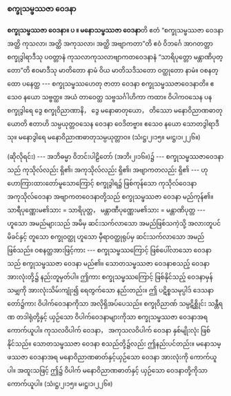 ### စက္ခုသမ္ဖဿဇာ ဝေဒနာ

**စက္ခုသမ္ဖဿဇာ ဝေဒနာ။ ပ ။ မနောသမ္ဖဿဇာ ဝေဒနာ**တိ ဧတံ “စက္ခုသမ္ဖဿဇာ ဝေဒနာ အတ္ထိ ကုသလာ၊ အတ္ထိ အကုသလာ၊ အတ္ထိ အဗျာကတာ”တိ ဧဝံ ဝိဘင်္ဂေ အာဂတတ္တာ စက္ခုဒွါရာဒီသု ပဝတ္တာနံ ကုသလာကုသလာဗျာကတဝေဒနာနံ “သာရိပုတ္တော မန္တာဏိပုတ္တော”တိ ဧဝမာဒီသု မာတိတော နာမံ ဝိယ မာတိသဒိသတော ဝတ္ထုတော နာမံ။ ဝစနတ္ထော ပနေတ္ထ --- စက္ခုသမ္ဖဿဟေတု ဇာတာ ဝေဒနာ စက္ခုသမ္ဖဿဇာဝေဒနာတိ။ ဧသေဝ နယော သဗ္ဗတ္ထ။ အယံ တာဝေတ္ထ သဗ္ဗသင်္ဂါဟိကာ ကထာ။ ဝိပါကဝသေန ပန စက္ခုဒွါရေ ဒွေ စက္ခုဝိညာဏာနိ， ဒွေ မနောဓာတုယော， တိဿော မနောဝိညာဏဓာတုယောတိ ဧတာဟိ သမ္ပယုတ္တဝသေန ဝေဒနာ ဝေဒိတဗ္ဗာ။ ဧသေဝ နယော သောတဒွါရာဒီသု။ မနောဒွါရေ မနောဝိညာဏဓာတုသမ္ပယုတ္တာဝ။ (သံ၊ဋ္ဌ၊၂၊၁၅။ မ၊ဋ္ဌ၊၁၊၂၂၆။)

(ဆိုလိုရင်း) --- အဘိဓမ္မာ ဝိဘင်းပါဠိတော် (အဘိ၊၂၊၁၆။)၌ --- စက္ခုသမ္ဖဿဇာဝေဒနာသည် ကုသိုလ်လည်း ရှိ၏၊ အကုသိုလ်လည်း ရှိ၏၊ အဗျာကတလည်း ရှိ၏ --- ဟု ဟောကြားထားတော်မူသောကြောင့် စက္ခုဒွါရ၌ ဖြစ်ကုန်သော ကုသိုလ်ဝေဒနာ အကုသိုလ်ဝေဒနာ အဗျာကတဝေဒနာတို့သည် စက္ခုသမ္ဖဿဇာ ဝေဒနာ မည်ကုန်၏။ 
သာရီပုဏ္ဏေးမ၏သား = သာရိပုတ္တ， မန္တာဏီပုဏ္ဏေးမ၏သား = မန္တာဏိပုတ္တ --- ဟူသော အမည်များသည် အမိမှ ဆင်းသက်လာသော အမည်ဖြစ်သကဲ့သို့ အလားတူပင် မိခင်နှင့် တူသော စက္ခုဝတ္ထု ဟူသော မှီရာဝတ္ထုရုပ်မှ ဆင်းသက်လာသော အမည်ဖြစ်သည်။ 
ဝစနတ္ထအားဖြင့်ကား --- စက္ခုသမ္ဖဿကြောင့် ဖြစ်ပေါ်လာသော ဝေဒနာသည် စက္ခုသမ္ဖဿဇာ ဝေဒနာ မည်၏။ 
သောတသမ္ဖဿဇာ ဝေဒနာစသည့် ဝေဒနာအားလုံးတို့၌ နည်းတူမှတ်ပါ။ 
ဤကား စက္ခုသမ္ဖဿကြောင့် ဖြစ်နိုင်သည့် ဝေဒနာမှန်သမျှကို အားလုံးသိမ်းကျုံး၍ ရေတွက်သော နည်းတည်း။ 
ဤ ပဋိစ္စသမုပ္ပါဒ် ဒေသနာတော်၌ကား ဝိပါက်ဝေဒနာကိုသာ အလိုရှိအပ်ပေသည်။ 
စက္ခုဝိညာဏ် သမ္ပဋိစ္ဆိုင်း သန္တီရဏ တဒါရုံတို့နှင့် ယှဉ်သော ဝိပါက်ဝေဒနာများကိုသာ စက္ခုသမ္ဖဿဇာ ဝေဒနာအရ ကောက်ယူပါ။ 
ကုသလဝိပါက် ဝေဒနာ， အကုသလဝိပါက် ဝေဒနာ နှစ်မျိုးလုံး ဖြစ်နိုင်သည်။ 
သောတသမ္ဖဿဇာ ဝေဒနာ စသည်တို့၌လည်း ဤနည်းပင်တည်း။ 
မနောသမ္ဖဿဇာ ဝေဒနာအရ မနောဝိညာဏဓာတ်နှင့်ယှဉ်သော ဝေဒနာ အားလုံးကို ကောက်ယူပါ။ 
အထူးသဖြင့် ဤ၌ ဝိပါက် မနောဝိညာဏဓာတ်နှင့် ယှဉ်သော ဝေဒနာတို့ကိုသာ ကောက်ယူပါ။ (သံ၊ဋ္ဌ၊၂၊၁၅။ မ၊ဋ္ဌ၊၁၊၂၂၆။)